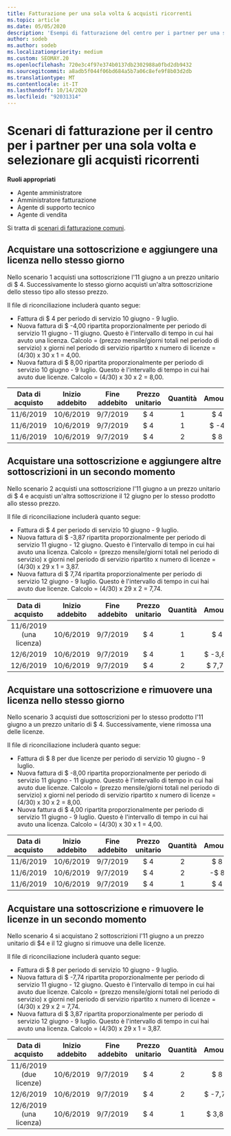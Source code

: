 ```yaml
---
title: Fatturazione per una sola volta & acquisti ricorrenti
ms.topic: article
ms.date: 05/05/2020
description: 'Esempi di fatturazione del centro per i partner per una sola volta e selezionare gli acquisti ricorrenti: quando si acquistano sottoscrizioni, aggiungere altre sottoscrizioni, aggiungere o rimuovere licenze.'
author: sodeb
ms.author: sodeb
ms.localizationpriority: medium
ms.custom: SEOMAY.20
ms.openlocfilehash: 720e3c4f97e374b0137db2302988a0fbd2db9432
ms.sourcegitcommit: a8adb5f044f06bd684a5b7a06c8efe9f8b03d2db
ms.translationtype: MT
ms.contentlocale: it-IT
ms.lasthandoff: 10/14/2020
ms.locfileid: "92031314"
---
```

# <a name="partner-center-billing-scenarios-for-one-time-and-select-recurring-purchases"></a>Scenari di fatturazione per il centro per i partner per una sola volta e selezionare gli acquisti ricorrenti

**Ruoli appropriati**

- Agente amministratore
- Amministratore fatturazione
- Agente di supporto tecnico
- Agente di vendita

Si tratta di [scenari di fatturazione comuni](common-billing-scenarios.md). 

## <a name="purchase-a-subscription-and-add-a-license-on-the-same-day"></a>Acquistare una sottoscrizione e aggiungere una licenza nello stesso giorno

Nello scenario 1 acquisti una sottoscrizione l'11 giugno a un prezzo unitario di $ 4. Successivamente lo stesso giorno acquisti un'altra sottoscrizione dello stesso tipo allo stesso prezzo.

Il file di riconciliazione includerà quanto segue:

- Fattura di $ 4 per periodo di servizio 10 giugno - 9 luglio.
- Nuova fattura di $ -4,00 ripartita proporzionalmente per periodo di servizio 11 giugno - 11 giugno. Questo è l'intervallo di tempo in cui hai avuto una licenza. Calcolo = (prezzo mensile/giorni totali nel periodo di servizio) x giorni nel periodo di servizio ripartito x numero di licenze = (4/30) x 30 x 1 = 4,00.
- Nuova fattura di $ 8,00 ripartita proporzionalmente per periodo di servizio 10 giugno - 9 luglio. Questo è l'intervallo di tempo in cui hai avuto due licenze. Calcolo = (4/30) x 30 x 2 = 8,00.

|**Data di acquisto**   |**Inizio addebito** |**Fine addebito**  |**Prezzo unitario**  |**Quantità**  |**Amount** |**Tipo di addebito** |
|:------:|:------:|:------:|:------:|:------:|:------:|:-----:|
|11/6/2019      |10/6/2019   |9/7/2019         |$ 4                |1                 |$ 4            |Nuovo         |
|11/6/2019     | 10/6/2019    |9/7/2019        |$ 4        |1        | $ -4       |addQuantity           |
|11/6/2019     | 10/6/2019    |9/7/2019        |$ 4        | 2      |$ 8         |addQuantity           |

## <a name="purchase-a-subscription-and-add-more-subscriptions-later"></a>Acquistare una sottoscrizione e aggiungere altre sottoscrizioni in un secondo momento

Nello scenario 2 acquisti una sottoscrizione l'11 giugno a un prezzo unitario di $ 4 e acquisti un'altra sottoscrizione il 12 giugno per lo stesso prodotto allo stesso prezzo.

Il file di riconciliazione includerà quanto segue:

- Fattura di $ 4 per periodo di servizio 10 giugno - 9 luglio.
- Nuova fattura di $ -3,87 ripartita proporzionalmente per periodo di servizio 11 giugno - 12 giugno. Questo è l'intervallo di tempo in cui hai avuto una licenza. Calcolo = (prezzo mensile/giorni totali nel periodo di servizio) x giorni nel periodo di servizio ripartito x numero di licenze = (4/30) x 29 x 1 = 3,87.
- Nuova fattura di $ 7,74 ripartita proporzionalmente per periodo di servizio 12 giugno - 9 luglio. Questo è l'intervallo di tempo in cui hai avuto due licenze. Calcolo = (4/30) x 29 x 2 = 7,74.

|**Data di acquisto**   |**Inizio addebito** |**Fine addebito**  |**Prezzo unitario**  |**Quantità**  |**Amount** |**Tipo di addebito** |
|:------:|:------:|:------:|:------:|:------:|:------:|:-----:|
|11/6/2019 (una licenza)     |10/6/2019   |9/7/2019         |$ 4         |1        |$ 4            |Nuovo         |
|12/6/2019     | 10/6/2019    |9/7/2019        |$ 4        |1        | $ -3,87       |addQuantity           |
|12/6/2019     | 10/6/2019    |9/7/2019        |$ 4        | 2      |$ 7,74       |addQuantity           |

## <a name="purchase-a-subscription-and-remove-a-license-on-the-same-day"></a>Acquistare una sottoscrizione e rimuovere una licenza nello stesso giorno

Nello scenario 3 acquisti due sottoscrizioni per lo stesso prodotto l'11 giugno a un prezzo unitario di $ 4. Successivamente, viene rimossa una delle licenze.  

Il file di riconciliazione includerà quanto segue:

- Fattura di $ 8 per due licenze per periodo di servizio 10 giugno - 9 luglio.
- Nuova fattura di $ -8,00 ripartita proporzionalmente per periodo di servizio 11 giugno - 11 giugno. Questo è l'intervallo di tempo in cui hai avuto due licenze. Calcolo = (prezzo mensile/giorni totali nel periodo di servizio) x giorni nel periodo di servizio ripartito x numero di licenze = (4/30) x 30 x 2 = 8,00.
- Nuova fattura di $ 4,00 ripartita proporzionalmente per periodo di servizio 11 giugno - 9 luglio. Questo è l'intervallo di tempo in cui hai avuto una licenza. Calcolo = (4/30) x 30 x 1 = 4,00.

|**Data di acquisto**   |**Inizio addebito** |**Fine addebito**  |**Prezzo unitario**  |**Quantità**  |**Amount** |**Tipo di addebito** |
|:------:|:------:|:------:|:------:|:------:|:------:|:-----:|
|11/6/2019      |10/6/2019   |9/7/2019         |$ 4                |2                 |$ 8            |Nuovo         |
|11/6/2019     | 10/6/2019    |9/7/2019        |$ 4        |2        | -$ 8       |removeQuantity           |
|11/6/2019     | 10/6/2019    |9/7/2019        |$ 4        | 1      |$ 4         |removeQuantity           |

## <a name="purchase-a-subscription-and-remove-licenses-later"></a>Acquistare una sottoscrizione e rimuovere le licenze in un secondo momento

Nello scenario 4 si acquistano 2 sottoscrizioni l'11 giugno a un prezzo unitario di $4 e il 12 giugno si rimuove una delle licenze.

Il file di riconciliazione includerà quanto segue:

- Fattura di $ 8 per periodo di servizio 10 giugno - 9 luglio.
- Nuova fattura di $ -7,74 ripartita proporzionalmente per periodo di servizio 11 giugno - 12 giugno. Questo è l'intervallo di tempo in cui hai avuto due licenze. Calcolo = (prezzo mensile/giorni totali nel periodo di servizio) x giorni nel periodo di servizio ripartito x numero di licenze = (4/30) x 29 x 2 = 7,74.
- Nuova fattura di $ 3,87 ripartita proporzionalmente per periodo di servizio 12 giugno - 9 luglio. Questo è l'intervallo di tempo in cui hai avuto una licenza. Calcolo = (4/30) x 29 x 1 = 3,87.

|**Data di acquisto**   |**Inizio addebito** |**Fine addebito**  |**Prezzo unitario**  |**Quantità**  |**Amount** |**Tipo di addebito** |
|:------:|:------:|:------:|:------:|:------:|:------:|:-----:|
|11/6/2019 (due licenze)     |10/6/2019   |9/7/2019         |$ 4         |2        |$ 8       |Nuovo       |
|12/6/2019     | 10/6/2019    |9/7/2019        |$ 4        |2        | $ -7,74       |removeQuantity           |
|12/6/2019 (una licenza)    | 10/6/2019    |9/7/2019   |$ 4    |1      |$ 3,87    |removeQuantity |
